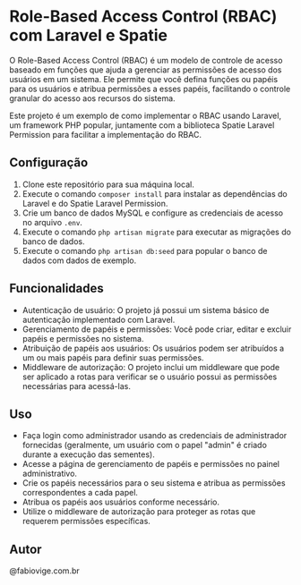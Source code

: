 # Role-Based Access Control (RBAC) com Laravel e Spatie

O Role-Based Access Control (RBAC) é um modelo de controle de acesso baseado em funções que ajuda a gerenciar as permissões de acesso dos usuários em um sistema. Ele permite que você defina funções ou papéis para os usuários e atribua permissões a esses papéis, facilitando o controle granular do acesso aos recursos do sistema.

Este projeto é um exemplo de como implementar o RBAC usando Laravel, um framework PHP popular, juntamente com a biblioteca Spatie Laravel Permission para facilitar a implementação do RBAC.

## Configuração

1. Clone este repositório para sua máquina local.
2. Execute o comando `composer install` para instalar as dependências do Laravel e do Spatie Laravel Permission.
3. Crie um banco de dados MySQL e configure as credenciais de acesso no arquivo `.env`.
4. Execute o comando `php artisan migrate` para executar as migrações do banco de dados.
5. Execute o comando `php artisan db:seed` para popular o banco de dados com dados de exemplo.

## Funcionalidades

- Autenticação de usuário: O projeto já possui um sistema básico de autenticação implementado com Laravel.
- Gerenciamento de papéis e permissões: Você pode criar, editar e excluir papéis e permissões no sistema.
- Atribuição de papéis aos usuários: Os usuários podem ser atribuídos a um ou mais papéis para definir suas permissões.
- Middleware de autorização: O projeto inclui um middleware que pode ser aplicado a rotas para verificar se o usuário possui as permissões necessárias para acessá-las.

## Uso

- Faça login como administrador usando as credenciais de administrador fornecidas (geralmente, um usuário com o papel "admin" é criado durante a execução das sementes).
- Acesse a página de gerenciamento de papéis e permissões no painel administrativo.
- Crie os papéis necessários para o seu sistema e atribua as permissões correspondentes a cada papel.
- Atribua os papéis aos usuários conforme necessário.
- Utilize o middleware de autorização para proteger as rotas que requerem permissões específicas.

## Autor
@fabiovige.com.br
